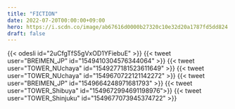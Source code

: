 ```yaml
---
title: "FICTION"
date: 2022-07-20T00:00:00+09:00
hero: https://i.scdn.co/image/ab67616d0000b27320c10e32d20a1787fd5dd824
draft: false
---
```


{{< odesli id="2uCfgTfS5gVxOD1YFiebuE" >}}
{{< tweet user="BREIMEN_JP" id="1549410304576344064" >}}
{{< tweet user="TOWER_NUchaya" id="1549277181523611649" >}}
{{< tweet user="TOWER_NUchaya" id="1549670722121142272" >}}
{{< tweet user="BREIMEN_JP" id="1549664248971681793" >}}
{{< tweet user="TOWER_Shibuya" id="1549672994691198976">}}
{{< tweet user="TOWER_Shinjuku" id="1549677073945374722" >}}
